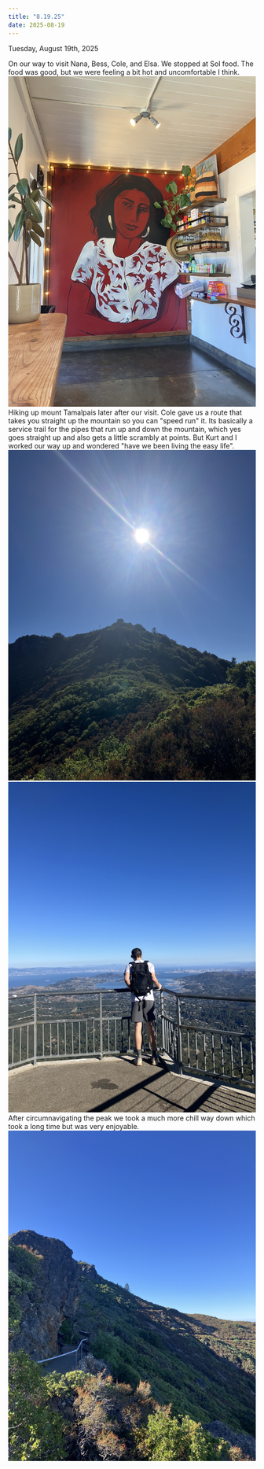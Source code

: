 ```yaml
---
title: "8.19.25"
date: 2025-08-19
---
```


Tuesday, August 19th, 2025

On our way to visit Nana, Bess, Cole, and Elsa. We stopped at Sol food. The food was good, but we were
feeling a bit hot and uncomfortable I think.
![Image 1](img1.jpeg)
Hiking up mount Tamalpais later after our visit. Cole gave us a route that takes you straight up the mountain
so you can "speed run" it. Its basically a service trail for the pipes that run up and down the mountain, which yes 
goes straight up and also gets a little scrambly at points. But Kurt and I worked our way up and wondered "have we been living the easy life".
![Image 2](img2.jpeg)
![Image 3](img3.jpeg)
After circumnavigating the peak we took a much more chill way down which took a long time but was very enjoyable. 
![Image 4](img4.jpeg)